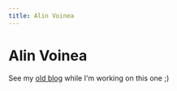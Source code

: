 ```yaml
---
title: Alin Voinea
---
```


# Alin Voinea

See my [old blog](https://avoinea.blogspot.com) while I'm working on this one ;)
